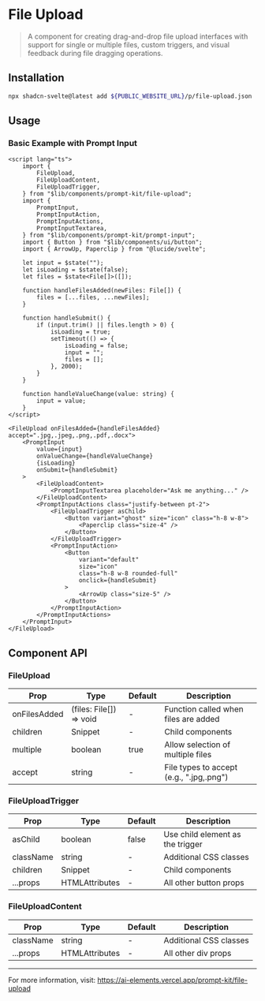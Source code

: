 # File Upload

> A component for creating drag-and-drop file upload interfaces with support for single or multiple files, custom triggers, and visual feedback during file dragging operations.

## Installation

```bash
npx shadcn-svelte@latest add ${PUBLIC_WEBSITE_URL}/p/file-upload.json
```

## Usage

### Basic Example with Prompt Input

```svelte
<script lang="ts">
	import {
		FileUpload,
		FileUploadContent,
		FileUploadTrigger,
	} from "$lib/components/prompt-kit/file-upload";
	import {
		PromptInput,
		PromptInputAction,
		PromptInputActions,
		PromptInputTextarea,
	} from "$lib/components/prompt-kit/prompt-input";
	import { Button } from "$lib/components/ui/button";
	import { ArrowUp, Paperclip } from "@lucide/svelte";

	let input = $state("");
	let isLoading = $state(false);
	let files = $state<File[]>([]);

	function handleFilesAdded(newFiles: File[]) {
		files = [...files, ...newFiles];
	}

	function handleSubmit() {
		if (input.trim() || files.length > 0) {
			isLoading = true;
			setTimeout(() => {
				isLoading = false;
				input = "";
				files = [];
			}, 2000);
		}
	}

	function handleValueChange(value: string) {
		input = value;
	}
</script>

<FileUpload onFilesAdded={handleFilesAdded} accept=".jpg,.jpeg,.png,.pdf,.docx">
	<PromptInput
		value={input}
		onValueChange={handleValueChange}
		{isLoading}
		onSubmit={handleSubmit}
	>
		<FileUploadContent>
			<PromptInputTextarea placeholder="Ask me anything..." />
		</FileUploadContent>
		<PromptInputActions class="justify-between pt-2">
			<FileUploadTrigger asChild>
				<Button variant="ghost" size="icon" class="h-8 w-8">
					<Paperclip class="size-4" />
				</Button>
			</FileUploadTrigger>
			<PromptInputAction>
				<Button
					variant="default"
					size="icon"
					class="h-8 w-8 rounded-full"
					onclick={handleSubmit}
				>
					<ArrowUp class="size-5" />
				</Button>
			</PromptInputAction>
		</PromptInputActions>
	</PromptInput>
</FileUpload>
```

## Component API

### FileUpload

| Prop | Type | Default | Description |
|------|------|---------|-------------|
| onFilesAdded | (files: File[]) => void | - | Function called when files are added |
| children | Snippet | - | Child components |
| multiple | boolean | true | Allow selection of multiple files |
| accept | string | - | File types to accept (e.g., ".jpg,.png") |

### FileUploadTrigger

| Prop | Type | Default | Description |
|------|------|---------|-------------|
| asChild | boolean | false | Use child element as the trigger |
| className | string | - | Additional CSS classes |
| children | Snippet | - | Child components |
| ...props | HTMLAttributes<HTMLButtonElement> | - | All other button props |

### FileUploadContent

| Prop | Type | Default | Description |
|------|------|---------|-------------|
| className | string | - | Additional CSS classes |
| ...props | HTMLAttributes<HTMLDivElement> | - | All other div props |

---

For more information, visit: https://ai-elements.vercel.app/prompt-kit/file-upload

